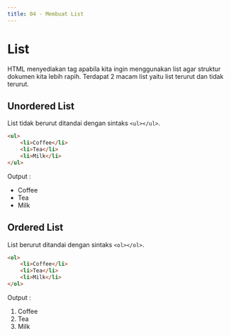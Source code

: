 ```yaml
---
title: 04 - Membuat List
---
```


# List

HTML menyediakan tag apabila kita ingin menggunakan list agar struktur dokumen kita lebih rapih. Terdapat 2 macam list
yaitu list terurut dan tidak terurut.

## Unordered List

List tidak berurut ditandai dengan sintaks `<ul></ul>`.

```html
<ul>
    <li>Coffee</li>
    <li>Tea</li>
    <li>Milk</li>
</ul>
```

Output :
- Coffee
- Tea
- Milk

## Ordered List

List berurut ditandai dengan sintaks `<ol></ol>`.

```html
<ol>
    <li>Coffee</li>
    <li>Tea</li>
    <li>Milk</li>
</ol>
```

Output :
1. Coffee
2. Tea
3. Milk